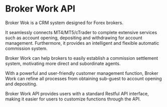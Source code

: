 # Broker Work API

Broker Wok is a CRM system designed for Forex brokers.

It seamlessly connects MT4/MT5/cTrader to complete extensive services such as account opening, depositing and withdrawing for account management. Furthermore, it provides an intelligent and flexible automatic commission system.

Broker Work can help brokers to easily establish a commission settlement system, motivating more direct and subordinate agents.

With a powerful and user-friendly customer management function, Broker Work can refine all processes from obtaining sub-guest to account opening and depositing.

Broker Work API provides users with a standard Restful API interface, making it easier for users to customize functions through the API.

